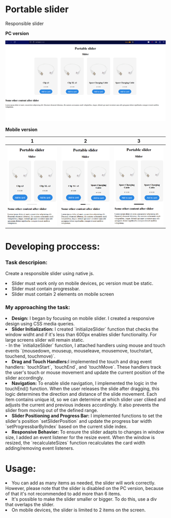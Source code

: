 # Portable slider

<p>Responsible slider</p>
<b>PC version</b>

![alt text](https://github.com/Feshior-WEB/PortableSlider/blob/main/github_images/pc-screenshot.PNG?raw=true?raw=true)

<b>Mobile version</b>

|                                                         1                                                         |                                                         2                                                         |                                                         3                                                         |
| :---------------------------------------------------------------------------------------------------------------: | :---------------------------------------------------------------------------------------------------------------: | :---------------------------------------------------------------------------------------------------------------: |
| ![alt text](https://github.com/Feshior-WEB/PortableSlider/blob/main/github_images/phone1-screenshot.PNG?raw=true) | ![alt text](https://github.com/Feshior-WEB/PortableSlider/blob/main/github_images/phone2-screenshot.PNG?raw=true) | ![alt text](https://github.com/Feshior-WEB/PortableSlider/blob/main/github_images/phone3-screenshot.PNG?raw=true) |

<h1>Developing proccess:</h1>
<h3>Task descripion:</h3>
<p>Create a responsible slider using native js. 
    <li>Slider must work only on mobile devices, pc version must be static.</li>
    <li>Slider must contain progressbar.</li>
    <li>Slider must contain 2 elements on mobile screen</li>
</p>
<h3>My approaching the task:</h3>
<li><b>Design:</b> I began by focusing on mobile slider. I created a responsive design using CSS media queries.</li>
<li><b>Slider Initialization:</b> I created `initializeSlider` function that checks the window widht and if it's less than 600px enables slider functionality. For large screens slider will remain static.<br>
  - In the `initializeSlider` function, I attached handlers using mouse and touch events `(mousedown, mouseup, mouseleave, mousemove, touchstart, touchend, touchmove)`.</i>
</li>

<li><b>Drag and Touch Handlers:</b>I implemented the touch and drag event handlers: `touchStart`, `touchEnd`, and `touchMove`. These handlers track the user's touch or mouse movement and update the current position of the slider accordingly.</li>
<li><b> Navigation:</b> To enable slide navigation, I implemented the logic in the touchEnd() function. When the user releases the slide after dragging, this logic determines the direction and distance of the slide movement. Each item contains unique id, so we can determine at which slider user cliked and adjusts the current and previous indexes accordingly. It also prevents the slider from moving out of the defined range.
<li><b>Slider Positioning and Progress Bar:</b> I implemented functions to set the slider's position `setSliderPosition` and update the progress bar width `setProgressbarByIndex` based on the current slide index.</li>
<li><b>Responsive Behavior:</b> To ensure the slider adapts to changes in window size, I added an event listener for the resize event. When the window is resized, the `recalculateSizes` function recalculates the card width adding/removing event listeners.</li>

<h1>Usage:</h1>
<li>You can add as many items as needed, the slider will work correctly. However, please note that the slider is disabled on the PC version, because of that it's not recommended to add more than 6 items.</li>
<li>It's possible to make the slider smaller or bigger. To do this, use a div that overlaps the slider.</li>
<li>On mobile devices, the slider is limited to 2 items on the screen.</li>
